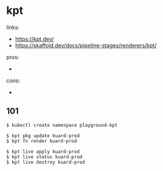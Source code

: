 # kpt

links:

- https://kpt.dev/
- https://skaffold.dev/docs/pipeline-stages/renderers/kpt/

pros:

-

cons:

-

## 101

```
$ kubectl create namespace playground-kpt

$ kpt pkg update kuard-prod
$ kpt fn render kuard-prod

$ kpt live apply kuard-prod
$ kpt live status kuard-prod
$ kpt live destroy kuard-prod
```
